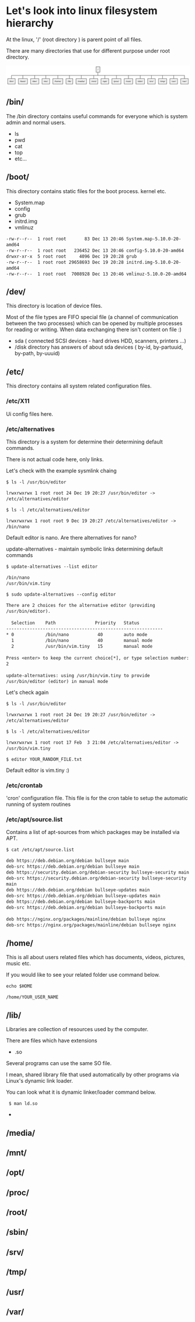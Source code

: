 # Let's look into linux filesystem hierarchy 

At the linux, '/' (root directory ) is parent point of all files. 

There are many directories that use for different purpose under root directory.



![Screenshot](diagram.svg)



## /bin/

The /bin directory contains useful commands for everyone which is system admin and normal users.

- ls 
- pwd 
- cat
- top
- etc... 

## /boot/

This directory contains static files for the boot process. kernel etc.

- System.map
- config
- grub
- initrd.img
- vmlinuz


```SHELL
-rw-r--r--  1 root root       83 Dec 13 20:46 System.map-5.10.0-20-amd64
-rw-r--r--  1 root root   236452 Dec 13 20:46 config-5.10.0-20-amd64
drwxr-xr-x  5 root root     4096 Dec 19 20:28 grub
-rw-r--r--  1 root root 29658693 Dec 19 20:28 initrd.img-5.10.0-20-amd64
-rw-r--r--  1 root root  7008928 Dec 13 20:46 vmlinuz-5.10.0-20-amd64
```

## /dev/

This directory is location of device files.

Most of the file types are FIFO special file (a channel of communication between the two processes) which can be opened by multiple processes for reading or writing. When data exchanging there isn't content on file :)

- sda ( connected SCSI devices - hard drives HDD, scanners, printers ...)
- /disk directory has answers of about sda devices ( by-id, by-partuuid, by-path, by-uuuid) 


## /etc/


This directory contains all system related configuration files.

### /etc/X11 

Ui config files here.

### /etc/alternatives 

This directory is a system for determine their determining default commands.

There is not actual code here, only links.


Let's check with the example sysmlink chaing

```SHELL
$ ls -l /usr/bin/editor
```
```SHELL
lrwxrwxrwx 1 root root 24 Dec 19 20:27 /usr/bin/editor -> /etc/alternatives/editor
```

```SHELL
$ ls -l /etc/alternatives/editor
```
```SHELL
lrwxrwxrwx 1 root root 9 Dec 19 20:27 /etc/alternatives/editor -> /bin/nano
```

Default editor is nano. Are there alternatives for nano?


update-alternatives - maintain symbolic links determining default commands


```SHELL
$ update-alternatives --list editor

```
```SHELL
/bin/nano
/usr/bin/vim.tiny
```


```SHELL
$ sudo update-alternatives --config editor

```
```SHELL
There are 2 choices for the alternative editor (providing /usr/bin/editor).

  Selection    Path               Priority   Status
------------------------------------------------------------
* 0            /bin/nano           40        auto mode
  1            /bin/nano           40        manual mode
  2            /usr/bin/vim.tiny   15        manual mode

Press <enter> to keep the current choice[*], or type selection number: 2

update-alternatives: using /usr/bin/vim.tiny to provide /usr/bin/editor (editor) in manual mode

```

Let's check again

```SHELL
$ ls -l /usr/bin/editor
```
```SHELL
lrwxrwxrwx 1 root root 24 Dec 19 20:27 /usr/bin/editor -> /etc/alternatives/editor
```

```SHELL
$ ls -l /etc/alternatives/editor
```
```SHELL
lrwxrwxrwx 1 root root 17 Feb  3 21:04 /etc/alternatives/editor -> /usr/bin/vim.tiny
```


```SHELL
$ editor YOUR_RANDOM_FILE.txt
```

Default editor is vim.tiny :)




### /etc/crontab

'cron' configuration file. This file is for the cron table to setup the automatic running of system routines


### /etc/apt/source.list


Contains a list of apt-sources from which packages may be installed via APT.


```SHELL
$ cat /etc/apt/source.list
```

```SHELL
deb https://deb.debian.org/debian bullseye main
deb-src https://deb.debian.org/debian bullseye main
deb https://security.debian.org/debian-security bullseye-security main
deb-src https://security.debian.org/debian-security bullseye-security main
deb https://deb.debian.org/debian bullseye-updates main
deb-src https://deb.debian.org/debian bullseye-updates main
deb https://deb.debian.org/debian bullseye-backports main
deb-src https://deb.debian.org/debian bullseye-backports main

deb https://nginx.org/packages/mainline/debian bullseye nginx
deb-src https://nginx.org/packages/mainline/debian bullseye nginx
```



## /home/

This is all about users related files which has documents, videos, pictures, music etc.

If you would like to see your related folder use command below.

```SHELL
echo $HOME
```
```SHELL
/home/YOUR_USER_NAME
```
## /lib/

Libraries are collection of resources used by the computer.

There are files which have extensions

 - .so 

Several programs can use the same SO file. 

I mean, shared library file that used automatically by other programs via Linux's dynamic link loader.

You can look what it is dynamic linker/loader command below.

```SHELL
 $ man ld.so
```
 
 - 

## /media/

## /mnt/

## /opt/

## /proc/

## /root/

## /sbin/

## /srv/

## /tmp/

## /usr/

## /var/

